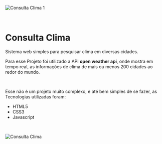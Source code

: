 ![Consulta Clima 1](https://user-images.githubusercontent.com/74883711/204114524-c607dc86-6a55-469e-ad44-c29879940a1d.png)

<br>
<h1>Consulta Clima</h1>

<p> 
  Sistema web simples para pesquisar clima em diversas cidades. 
</p>

<p>
  Para esse Projeto foi utilizado a API <strong>open weather api</strong>, onde mostra em tempo real,
  as informações de clima de mais ou menos 200 cidades ao redor do mundo.
</p>
<br>
<p>
  Esse não é um projeto muito complexo, e até bem simples de se fazer, as Tecnologias utilizadas foram:
  <ul>
    <li>HTML5</li>
    <li>CSS3</li>
    <li>Javascript</li>
  </ul>
</p> 
<br>

![Consulta Clima](https://user-images.githubusercontent.com/74883711/204114592-4f047b8e-9096-414e-84d9-0a186f421bcc.png)
